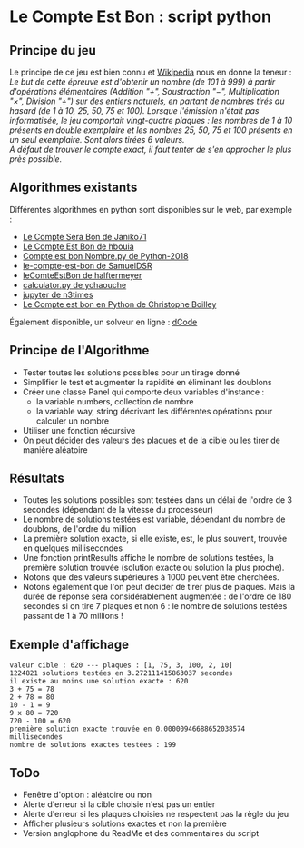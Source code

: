# Le Compte Est Bon : script python
## Principe du jeu
Le principe de ce jeu est bien connu et [Wikipedia](https://fr.wikipedia.org/wiki/Des_chiffres_et_des_lettres#Le_Compte_est_Bon) nous en donne la teneur :  
*Le but de cette épreuve est d'obtenir un nombre (de 101 à 999) à partir d'opérations élémentaires (Addition "+", Soustraction "−", Multiplication "×", Division "÷") sur des entiers naturels, en partant de nombres tirés au hasard (de 1 à 10, 25, 50, 75 et 100). Lorsque l'émission n'était pas informatisée, le jeu comportait vingt-quatre plaques : les nombres de 1 à 10 présents en double exemplaire et les nombres 25, 50, 75 et 100 présents en un seul exemplaire. Sont alors tirées 6 valeurs.  
À défaut de trouver le compte exact, il faut tenter de s'en approcher le plus près possible.*
## Algorithmes existants
Différentes algorithmes en python sont disponibles sur le web, par exemple :  
- [Le Compte Sera Bon de Janiko71](https://github.com/janiko71/le-compte-sera-bon)
- [Le Compte Est Bon de hbouia](https://codes-sources.commentcamarche.net/source/103323-le-compte-est-bon)  
- [Compte est bon Nombre.py de Python-2018](https://github.com/MarcPartensky/Python-2018/blob/master/Compte%20est%20bon%20Nombre.py)
- [le-compte-est-bon de SamuelDSR](https://github.com/SamuelDSR/le-compte-est-bon)
- [leComteEstBon de halftermeyer](https://github.com/halftermeyer/leCompteEstBon)
- [calculator.py de ychaouche](https://gist.github.com/ychaouche/2944228)
- [jupyter de n3times](https://github.com/n3times/jupyter/blob/master/Le%20compte%20est%20bon.ipynb)
- [Le Compte est bon en Python de Christophe Boilley](https://boilley.ovh/blog/bon-compte.html)

Également disponible, un solveur en ligne : [dCode](https://www.dcode.fr/compte-est-bon)
## Principe de l'Algorithme
- Tester toutes les solutions possibles pour un tirage donné
- Simplifier le test et augmenter la rapidité en éliminant les doublons
- Créer une classe Panel qui comporte deux variables d'instance : 
  * la variable numbers, collection de nombre
  * la variable way, string décrivant les différentes opérations pour calculer un nombre
- Utiliser une fonction récursive
- On peut décider des valeurs des plaques et de la cible ou les tirer de manière aléatoire
## Résultats
- Toutes les solutions possibles sont testées dans un délai de l'ordre de 3 secondes (dépendant de la vitesse du processeur)
- Le nombre de solutions testées est variable, dépendant du nombre de doublons, de l'ordre du million
- La première solution exacte, si elle existe, est, le plus souvent, trouvée en quelques millisecondes
- Une fonction printResults affiche le nombre de solutions testées, la première solution trouvée (solution exacte ou solution la plus proche).
- Notons que des valeurs supérieures à 1000 peuvent être cherchées.
- Notons également que l'on peut décider de tirer plus de plaques. Mais la durée de réponse sera considérablement augmentée : de l'ordre de 180 secondes si on tire 7 plaques et non 6 : le nombre de solutions testées passant de 1 à 70 millions !
## Exemple d'affichage
    valeur cible : 620 --- plaques : [1, 75, 3, 100, 2, 10]
    1224821 solutions testées en 3.272111415863037 secondes
    il existe au moins une solution exacte : 620
    3 + 75 = 78
    2 + 78 = 80
    10 - 1 = 9
    9 x 80 = 720
    720 - 100 = 620
    première solution exacte trouvée en 0.00000946688652038574 millisecondes
    nombre de solutions exactes testées : 199
## ToDo
- Fenêtre d'option : aléatoire ou non
- Alerte d'erreur si la cible choisie n'est pas un entier
- Alerte d'erreur si les plaques choisies ne respectent pas la règle du jeu
- Afficher plusieurs solutions exactes et non la première
- Version anglophone du ReadMe et des commentaires du script

